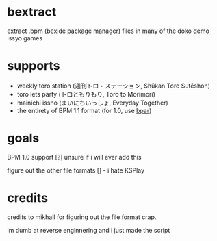 # bextract
extract .bpm (bexide package manager) files in many of the doko demo issyo games
# supports
* weekly toro station (週刊トロ・ステーション, Shūkan Toro Sutēshon)
* toro lets party (トロともりもり, Toro to Morimori)
* mainichi issho (まいにちいっしょ, Everyday Together)
* the entirety of BPM 1.1 format (for 1.0, use [bpar](https://github.com/pumpkinhasapatch/ddi-tools))


<h1>goals</h1>
<p>BPM 1.0 support [?] unsure if i will ever add this</p>
<p>figure out the other file formats [] - i hate KSPlay</p>
<h1>credits</h1>
<p>credits to mikhail for figuring out the file format crap.</p>
<p>im dumb at reverse enginnering and i just made the script</p>
